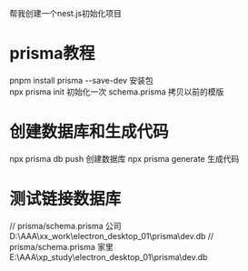 帮我创建一个nest.js初始化项目

# prisma教程
pnpm install prisma --save-dev     安装包   
npx prisma init                    初始化一次
schema.prisma                      拷贝以前的模版

# 创建数据库和生成代码
npx prisma db push                 创建数据库
npx prisma generate                生成代码

# 测试链接数据库
// prisma/schema.prisma    公司     D:\AAA\xx_work\electron_desktop_01\prisma\dev.db
// prisma/schema.prisma    家里     E:\AAA\xp_study\electron_desktop_01\prisma\dev.db